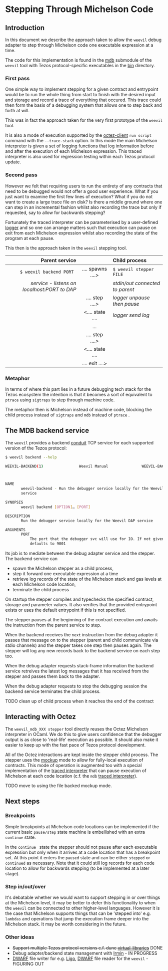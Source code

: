 # Stepping Through Michelson Code

## Introduction 

In this document we describe the approach taken to allow the ```weevil``` debug adapter to step through Michelson code one executable expression at a time.

The code for this implementation is found in the [mdb](../lib/mdb) submodule of the ```weevil``` tool with Tezos protocol-specific executables in the [bin](../bin) directory.

### First pass

One simple way to implement stepping for a given contract and entrypoint would be to run the whole thing from start to finish with the desired input and storage and record a trace of everything that occured.  This trace could then form the basis of a debugging system that allows one to step back and forth at will.

This was in fact the approach taken for the very first prototype of the ```weevil``` tool.  

It is also a mode of execution supported by the [octez-client](https://tezos.gitlab.io/active/cli-commands.html) ```run script``` command with the ```--trace-stack``` option.  In this mode the main Michelson interpreter is given a set of logging functions that log information before and after the execution of each Michelson expression.  This traced interpreter is also used for regression testing within each Tezos protocol update.

### Second pass 

However we felt that requiring users to run the entirety of any contracts that need to be debugged would not offer a good user experience.  What if you just want to examine the first few lines of execution?  What if you do not want to create a large trace file on disk?  Is there a middle ground where one can step in an incremental fashion whilst also recording the trace but only if requested, say to allow for backwards stepping?

Fortunately the traced interpreter can be parameterised by a user-defined [logger](https://gitlab.com/tezos/tezos/-/blob/master/src/proto_014_PtKathma/lib_protocol/script_typed_ir.mli#L1280) and so one can arrange matters such that execution can pause on exit from each Michelson expression whilst also recording the state of the program at each pause. 

This then is the approach taken in the ```weevil``` stepping tool.

| Parent service                      |                   | Child process                       | 
|  ---:                               | :---:             | :---                                | 
| ```$ weevil backend PORT ```        | .... spawns ....> | ```$ weevil stepper FILE```         |
|*service - listens on localhost:PORT to DAP*  |                   |  *stdin/out connected to parent*          |
|                                     | ....  step  ....> | *logger unpause then pause*                         |
|                                     | <.... state ....  | *logger send log*                          |
|                                     |       ...         |                                     |
|                                     | ....  step  ....> |                                     |
|                                     | <.... state ....  |                                     |
|                                     | .... exit  ....>  |                                     |

### Metaphor 

In terms of where this part lies in a future debugging tech stack for the Tezos ecosystem the intention is that it becomes a sort of equivalent to ```ptrace``` using ```sigtraps``` to step through machine code.

The metaphor then is Michelson instead of machine code, blocking the child process instead of ```sigtraps``` and ```mdb``` instead of ```ptrace``` .

## The MDB backend service

The ```weevil``` provides a backend [conduit](https://github.com/mirage/ocaml-conduit) TCP service for each supported version of the Tezos protocol:

```sh
$ weevil backend --help 

WEEVIL-BACKEND(1)                Weevil Manual               WEEVIL-BACKEND(1)



NAME
       weevil-backend - Run the debugger service locally for the Weevil DAP
       service

SYNOPSIS
       weevil backend [OPTION]… [PORT]

DESCRIPTION
       Run the debugger service locally for the Weevil DAP service

ARGUMENTS
       PORT
           The port that the debugger svc will use for IO. If not given
           defaults to 9001
```

Its job is to mediate between the debug adapter service and the stepper.  The backend service can

* spawn the Michelson stepper as a child process, 
* step it forward one executable expression at a time
* retrieve log records of the state of the Michelson stack and gas levels at each Michelson code location,
* terminate the child process

On startup the stepper compiles and typechecks the specified contract, storage and parameter values.  It also verifies that the provided entrypoint exists or uses the default entrypoint if this is not specified.

The stepper pauses at the beginning of the contract execution and awaits the instruction from the parent service to step.

When the backend receives the ```next``` instruction from the debug adapter it passes that message on to the stepper (parent and child communicate via stdio channels) and the stepper takes one step then pauses again.  The stepper will log any new records back to the backend service on each step too.

When the debug adapter requests stack-frame information the backend service retreives the latest log messages that it has received from the stepper and passes them back to the adapter.

When the debug adapter requests to stop the debugging session the backend service terminates the child process.

TODO clean up of child process when it reaches the end of the contract

## Interacting with Octez 

The ```weevil_mdb_XXX stepper``` tool directly reuses the Octez Michelson interpreter in OCaml.  We do this to give users confidence that the debugger output is as close to 'real-life' execution as possible.  It should also make it easier to keep up with the fast pace of Tezos protocol development.

All of the Octez interactions are kept inside the stepper child process.  The stepper uses the [mockup](https://tezos.gitlab.io/user/mockup.html) mode to allow for fully-local execution of contracts.  This mode of operation is augmented too with a special implementation of the [traced interpreter](https://gitlab.com/tezos/tezos/-/blob/master/src/proto_014_PtKathma/lib_plugin/RPC.ml#L468) that can pause execution of Michelson at each code location (c.f. the ```mdb``` [traced interpreter](../bin/weevil_mdb_016/src/mdb_traced_interpreter.mli)). 

TODO move to using the file backed mockup mode.

## Next steps 

### Breakpoints

Simple breakpoints at Michelson code locations can be implemented if the current basic ```pause/step``` state machine is embellished with an extra ```continue``` state.

In the ```continue ``` state the stepper should not pause after each executable expression but only when it arrives at a code location that has a breakpoint set.  At this point it enters the ```paused``` state and can be either ```stepped``` or ```continued``` as necessary.  Note that it could still log records for each code location to allow for backwards stepping (to be implemented at a later stage).

### Step in/out/over 

It's debatable whether we would want to support stepping in or over things at the Michelson level, it may be better to defer this functionality to when the ```weevil``` can be connected to other higher-level languages.  However it is the case that Michelson supports things that can be 'stepped into' e.g. ```lambdas``` and operations that jump the execution frame deeper into the Michelson stack.  It may be worth considering in the future.

### Other ideas

* ~~Support multiple Tezos protocol versions c.f. dune [virtual-libraries](https://dune.readthedocs.io/en/stable/variants.html)~~ DONE
* Debug adapter/backend state management with [Irmin](https://irmin.org/) - IN PROGRESS
* [DWARF](https://en.wikipedia.org/wiki/DWARF) file writer for e.g. [Ligo](https://ligolang.org/), [DWARF](https://en.wikipedia.org/wiki/DWARF) file reader for the ```weevil``` - FIGURING OUT

